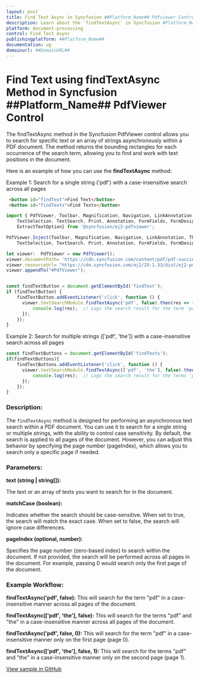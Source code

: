 ```yaml
---
layout: post
title: Find Text Async in Syncfusion ##Platform_Name## Pdfviewer Control | Syncfusion
description: Learn about the `findTextAsync` in Syncfusion #Platform_Name## Pdfviewer control of Syncfusion Essential JS 2 and more.
platform: document-processing
control: Find Text Async
publishingplatform: ##Platform_Name##
documentation: ug
domainurl: ##DomainURL##
---
```



# Find Text using findTextAsync Method in Syncfusion ##Platform_Name## PdfViewer Control

The findTextAsync method in the Syncfusion PdfViewer control allows you to search for specific text or an array of strings asynchronously within a PDF document. The method returns the bounding rectangles for each occurrence of the search term, allowing you to find and work with text positions in the document.

Here is an example of how you can use the **findTextAsync** method:

Example 1: Search for a single string ('pdf') with a case-insensitive search across all pages

```html
 <button id="findText">Find Text</button>
 <button id="findTexts">Find Texts</button>
```
```ts
import { PdfViewer, Toolbar, Magnification, Navigation, LinkAnnotation, ThumbnailView, BookmarkView,
    TextSelection, TextSearch, Print, Annotation, FormFields, FormDesigner, PageOrganizer,
    ExtractTextOption} from '@syncfusion/ej2-pdfviewer';

PdfViewer.Inject(Toolbar, Magnification, Navigation, LinkAnnotation, ThumbnailView, BookmarkView,
    TextSelection, TextSearch, Print, Annotation, FormFields, FormDesigner, PageOrganizer);

let viewer:  PdfViewer = new PdfViewer();
viewer.documentPath= 'https://cdn.syncfusion.com/content/pdf/pdf-succinctly.pdf';
viewer.resourceUrl= "https://cdn.syncfusion.com/ej2/29.1.33/dist/ej2-pdfviewer-lib";
viewer.appendTo("#PdfViewer");


const findTextButton = document.getElementById('findText');
if (findTextButton) {
    findTextButton.addEventListener('click', function () {
      viewer.textSearchModule.findTextAsync('pdf', false).then(res => {
          console.log(res);  // Logs the search result for the term 'pdf'
      });
    });
}
```
Example 2: Search for multiple strings (['pdf', 'the']) with a case-insensitive search across all pages
```ts
const findTextButtons = document.getElementById('findTexts');
if(findTextButtons){
    findTextButtons.addEventListener('click', function () {
      viewer.textSearchModule.findTextAsync(['pdf', 'the'], false).then(res => {
          console.log(res);  // Logs the search result for the terms 'pdf' and 'the'
      });
    });
}
```

### Description:

The `findTextAsync` method is designed for performing an asynchronous text search within a PDF document. You can use it to search for a single string or multiple strings, with the ability to control case sensitivity. By default, the search is applied to all pages of the document. However, you can adjust this behavior by specifying the page number (pageIndex), which allows you to search only a specific page if needed.

### Parameters:

**text (string | string[]):**

The text or an array of texts you want to search for in the document.

**matchCase (boolean):**

Indicates whether the search should be case-sensitive.
When set to true, the search will match the exact case.
When set to false, the search will ignore case differences.

**pageIndex (optional, number):**

Specifies the page number (zero-based index) to search within the document.
If not provided, the search will be performed across all pages in the document.
For example, passing 0 would search only the first page of the document.

### Example Workflow:

**findTextAsync('pdf', false):**
This will search for the term "pdf" in a case-insensitive manner across all pages of the document.

**findTextAsync(['pdf', 'the'], false):**
This will search for the terms "pdf" and "the" in a case-insensitive manner across all pages of the document.

**findTextAsync('pdf', false, 0):**
This will search for the term "pdf" in a case-insensitive manner only on the first page (page 0).

**findTextAsync(['pdf', 'the'], false, 1):**
This will search for the terms "pdf" and "the" in a case-insensitive manner only on the second page (page 1).

[View sample in GitHub](https://github.com/SyncfusionExamples/typescript-pdf-viewer-examples/tree/master/How%20to/)